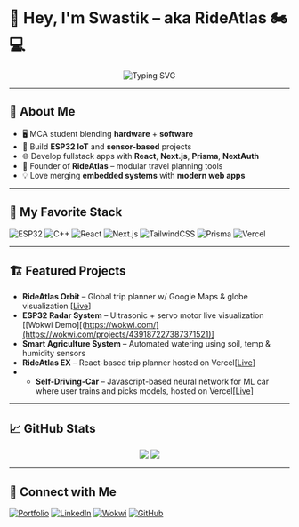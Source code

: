 # 👋 Hey, I'm Swastik – aka **RideAtlas** 🏍️💻

<div align="center">
  <img src="https://readme-typing-svg.herokuapp.com?font=Fira+Code&weight=500&pause=1000&color=61DAFB&center=true&vCenter=true&width=600&lines=Embedded+Systems+%7C+Fullstack+Dev;ESP32+IoT+%7C+React+%26+Next.js;Building+RideAtlas+Travel+Tech;Always+Learning+%26+Experimenting" alt="Typing SVG" />
</div>

---

## 🚀 About Me

- 🖥️ MCA student blending **hardware** + **software**
- 🔧 Build **ESP32 IoT** and **sensor-based** projects  
- 🌐 Develop fullstack apps with **React**, **Next.js**, **Prisma**, **NextAuth**
- 🌱 Founder of **RideAtlas** – modular travel planning tools  
- 💡 Love merging **embedded systems** with **modern web apps**

---

## 🧠 My Favorite Stack

![ESP32](https://img.shields.io/badge/-ESP32-000000?style=for-the-badge&logo=espressif)
![C++](https://img.shields.io/badge/-C++-00599C?style=for-the-badge&logo=cplusplus)
![React](https://img.shields.io/badge/-React-61DAFB?style=for-the-badge&logo=react&logoColor=black)
![Next.js](https://img.shields.io/badge/-Next.js-000000?style=for-the-badge&logo=nextdotjs)
![TailwindCSS](https://img.shields.io/badge/-Tailwind-06B6D4?style=for-the-badge&logo=tailwindcss)
![Prisma](https://img.shields.io/badge/-Prisma-2D3748?style=for-the-badge&logo=prisma)
![Vercel](https://img.shields.io/badge/-Vercel-000000?style=for-the-badge&logo=vercel)

---

## 🏗 Featured Projects

- **RideAtlas Orbit** – Global trip planner w/ Google Maps & globe visualization [[Live](https://ride-atlas-trip-planner.vercel.app/)]  
- **ESP32 Radar System** – Ultrasonic + servo motor live visualization [[Wokwi Demo][(https://wokwi.com/](https://wokwi.com/projects/439187227387371521)]  
- **Smart Agriculture System** – Automated watering using soil, temp & humidity sensors  
- **RideAtlas EX** – React-based trip planner hosted on Vercel[[Live](https://ride-atlas-EX.vercel.app/)]
- - **Self-Driving-Car** – Javascript-based neural network for ML car where user trains and picks models, hosted on Vercel[[Live](https://self-driving-car-js-sand.vercel.app/)]

---

## 📈 GitHub Stats

<div align="center">
  <img src="https://github-readme-stats.vercel.app/api?username=swift-9&show_icons=true&theme=react&hide=contribs&count_private=true" />
  <img src="https://github-readme-streak-stats.herokuapp.com/?user=swift-9&theme=react" />
</div>

---

## 🤝 Connect with Me

[![Portfolio](https://img.shields.io/badge/-Portfolio-000000?style=flat&logo=vercel&logoColor=white)](https://swift-9.github.io/swastik-portfolio/)
[![LinkedIn](https://img.shields.io/badge/-LinkedIn-0077B5?style=flat&logo=linkedin&logoColor=white)](http://www.linkedin.com/in/swastik-poojary)
[![Wokwi](https://img.shields.io/badge/-Wokwi-0A66C2?style=flat&logo=internetexplorer&logoColor=white)](YOUR_WOKWI_PROJECTS_LINK)
[![GitHub](https://img.shields.io/badge/-GitHub-181717?style=flat&logo=github&logoColor=white)](https://github.com/swift-9)
